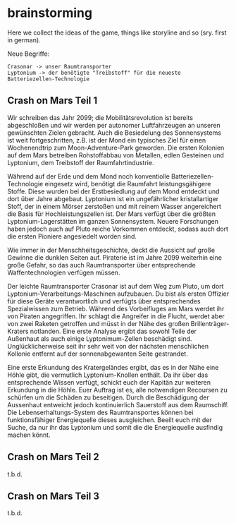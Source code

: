 brainstorming
=============

Here we collect the ideas of the game, things like storyline and so (sry. first in german).

Neue Begriffe:

	Crasonar -> unser Raumtransporter
	Lyptonium -> der benötigte "Treibstoff" für die neueste Batteriezellen-Technologie

Crash on Mars Teil 1
--------------------

Wir schreiben das Jahr 2099; die Mobilitätsrevolution ist bereits abgeschloßen und wir werden per autonomer Luftfahrzeugen an unseren gewünschten Zielen gebracht. Auch die Besiedelung des Sonnensystems ist weit fortgeschritten, z.B. ist der Mond ein typisches Ziel für einen Wochenendtrip zum Moon-Adventure-Park geworden. Die ersten Kolonien auf dem Mars betreiben Rohstoffabbau von Metallen, edlen Gesteinen und Lyptonium, dem Treibstoff der Raumfahrtindustrie.

Während auf der Erde und dem Mond noch konventiolle Batteriezellen-Technologie eingesetz wird, benötigt die Raumfahrt leistungsgähigere Stoffe. Diese wurden bei der Erstbesiedlung auf dem Mond entdeckt und dort über Jahre abgebaut. Lyptonium ist ein ungefährlicher kristallartiger Stoff, der in einem Mörser zerstoßen und mit reinem Wasser angereichert die Basis für Hochleistungszellen ist. Der Mars verfügt über die größten Lyptonium-Lagerstätten im ganzen Sonnensystem. Neuere Forschungen haben jedoch auch auf Pluto reiche Vorkommen entdeckt, sodass auch dort die ersten Pioniere angesiedelt worden sind.

Wie immer in der Menschheitsgeschichte, deckt die Aussicht auf große Gewinne die dunklen Seiten auf. Piraterie ist im Jahre 2099 weiterhin eine große Gefahr, so das auch Raumtransporter über entsprechende Waffentechnologien verfügen müssen.

Der leichte Raumtransporter Crasonar ist auf dem Weg zum Pluto, um dort Lyptonium-Verarbeitungs-Maschinen aufzubauen. Du bist als ersten Offizier für diese Geräte verantwortlich und verfügts über entsprechendes Spezialwissen zum Betrieb. Während des Vorbeifluges am Mars werdet ihr von Piraten angegriffen. Ihr schlagt die Angreifer in die Flucht, werdet aber von zwei Raketen getroffen und müsst in der Nähe des großen Brillenträger-Kraters notlanden. Eine erste Analyse ergibt das sowohl Teile der Außenhaut als auch einige Lyptonimum-Zellen beschädigt sind. Unglücklicherweise seit ihr sehr weit von der nächsten menschlichen Kollonie entfernt auf der sonnenabgewanten Seite gestrandet.

Eine erste Erkundung des Kratergeländes ergibt, das es in der Nähe eine Höhle gibt, die vermutlich Lyptonium-Knollen enthält. Da ihr über das entsprechende Wissen verfügt, schickt euch der Kapitän zur weiteren Erkundung in die Höhle. Euer Auftrag ist es, alle notwendigen Recoursen zu schürfen um die Schäden zu beseitigen. Durch die Beschädigung der Aussenhaut entweicht jedoch kontinuierlich Sauerstoff aus dem Raumschiff. Die Lebenserhaltungs-System des Raumtransportes können bei funktionsfähiger Energiequelle dieses ausgleichen. Beeilt euch mit der Suche, da nur ihr das Lyptonium und somit die die Energiequelle ausfindig machen könnt.


Crash on Mars Teil 2
--------------------

t.b.d.


Crash on Mars Teil 3
--------------------

t.b.d.
